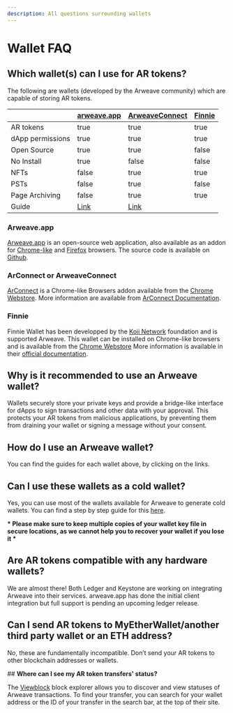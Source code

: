 ```yaml
---
description: All questions surrounding wallets
---
```


# Wallet FAQ

## **Which wallet(s) can I use for AR tokens?**

The following are wallets (developed by the Arweave community)  which are capable of storing AR tokens.

<table>
  <thead>
    <tr>
      <th> </th>
      <th data-type="checkbox"><a href="https://arweave.app/">arweave.app</a></th>
      <th data-type="checkbox"><a href="https://www.arconnect.io/ArConnect">ArweaveConnect</a></th>
      <th data-type="checkbox"><a href="https://chromewebstore.google.com/detail/finnie/cjmkndjhnagcfbpiemnkdpomccnjblmj">Finnie</a></th>
    </tr>
  </thead>
  <tbody>
    <tr>
      <td>AR tokens</td>
      <td>true</td>
      <td>true</td>
      <td>true</td>
    </tr>
    <tr>
      <td>dApp permissions</td>
      <td>true</td>
      <td>true</td>
      <td>true</td>
    </tr>
    <tr>
      <td>Open Source</td>
      <td>true</td>
      <td>true</td>
      <td>false</td>
    </tr>
    <tr>
      <td>No Install</td>
      <td>true</td>
      <td>false</td>
      <td>false</td>
    </tr>
    <tr>
      <td>NFTs</td>
      <td>false</td>
      <td>true</td>
      <td>true</td>
    </tr>
    <tr>
      <td>PSTs</td>
      <td>false</td>
      <td>true</td>
      <td>false</td>
    </tr>
    <tr>
      <td>Page Archiving</td>
      <td>false</td>
      <td>true</td>
      <td>true</td>
    </tr>
    <tr>
      <td>Guide</td>
      <td><a href="https://docs.arweave.org/info/wallets/arweave-web-extension-wallet">Link</a></td>
      <td><a href="https://docs.arweave.org/info/wallets/arconnect">Link</a></td>
      <td> </td>
    </tr>
  </tbody>
</table>

### Arweave.app

[Arweave.app](https://arweave.app/) is an open-source web application, also available as an addon for [Chrome-like](https://chrome.google.com/webstore/detail/arweaveapp/hloekinecmafifaghekdjepphlabepkl) and [Firefox](https://addons.mozilla.org/firefox/addon/arweave-app) browsers. The source code is available on [Github](https://github.com/jfbeats/ArweaveWebWallet).

### ArConnect or ArweaveConnect

[ArConnect](https://www.arconnect.io/) is a Chrome-like Browsers addon available from the [Chrome Webstore](https://chrome.google.com/webstore/detail/arconnect/einnioafmpimabjcddiinlhmijaionap). More information are available from [ArConnect Documentation](https://docs.arconnect.io/).

### Finnie

Finnie Wallet has been developped by the [Koii Network](https://www.koii.network/) foundation and is supported Arweave. This wallet can be installed on Chrome-like browsers and is available from the [Chrome Webstore](https://chromewebstore.google.com/detail/finnie/cjmkndjhnagcfbpiemnkdpomccnjblmj) More information is available in their [official documentation](https://www.koii.network/docs/concepts/finnie-wallet/introduction).

## **Why is it recommended to use an Arweave wallet?**

Wallets securely store your private keys and provide a bridge-like interface for dApps to sign transactions and other data with your approval. This protects your AR tokens from malicious applications, by preventing them from draining your wallet or signing a message without your consent.

## **How do I use an Arweave wallet?**

You can find the guides for each wallet above, by clicking on the links.

## **Can I use these wallets as a cold wallet?**

Yes, you can use most of the wallets available for Arweave to generate cold wallets. You can find a step by step guide for this [here](./generating-cold-wallet.md).

**\* Please make sure to keep multiple copies of your wallet key file in secure locations, as we cannot help you to recover your wallet if you lose it \***

## **Are AR tokens compatible with any hardware wallets?**

We are almost there! Both Ledger and Keystone are working on integrating Arweave into their services. arweave.app has done the initial client integration but full support is pending an upcoming ledger release.

## **Can I send AR tokens to MyEtherWallet/another third party wallet or an ETH address?**

No, these are fundamentally incompatible. Don’t send your AR tokens to other blockchain addresses or wallets.

## **Where can I see my AR token transfers' status?**

The [Viewblock](https://viewblock.io/arweave) block explorer allows you to discover and view statuses of Arweave transactions. To find your transfer, you can search for your wallet address or the ID of your transfer in the search bar, at the top of their site.
